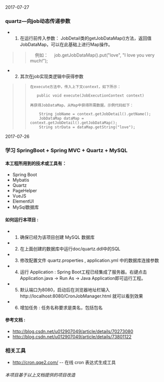 2017-07-27
### quartz—向job动态传递参数

* 1. 在运行前传入参数： JobDetail类的getJobDataMap()方法，返回值JobDataMap，可以在此基础上进行Map操作。 
>>      
>>     例如： 
>>      
>>      job.getJobDataMap().put("love", "I love you very much!"); 

* 2. 其次在job实现类逻辑中获得参数
>>     在execute方法中，传入上下文context，如下所示：
>>      
>>        public void execute(JobExecutionContext context) 
>>      
>>     再获得JobDataMap，从Map中获得所需数据，示例代码如下：
>>      
>>         String jobName = context.getJobDetail().getName();
>>         JobDataMap dataMap = context.getJobDetail().getJobDataMap();
>>         String strData = dataMap.getString("love");
>>                  


2017-07-26

### 学习 SpringBoot + Spring MVC + Quartz + MySQL

#### 本工程所用到的技术或工具有：
* Spring Boot
* Mybatis
* Quartz
* PageHelper
* VueJS
* ElementUI
* MySql数据库


#### 如何运行本项目 :
* 1. 确保已经为该项目创建 MySQL 数据库
* 2. 在上面创建的数据库中运行doc/quartz.ddl中的SQL
* 3. 修改配置文件 quartz.properties , application.yml 中的数据库连接参数
* 4. 运行 Application : Spring Boot工程已经集成了服务器。右键点击 Application.java -> Run As -> Java Application即可运行工程。
* 5. 默认端口为8080，启动后在浏览器地址栏输入 http://localhost:8080/CronJobManager.html 就可以看到效果
* 6. 增加任务 : 任务名称要求是类名，包括包名


#### 参考文档 :
* http://blog.csdn.net/u012907049/article/details/70273080
* http://blog.csdn.net/u012907049/article/details/73801122

### 相关工具
* http://cron.qqe2.com/  -- 在线 cron 表达式生成工具

###### 本项目基于以上文档提供的项目改造
